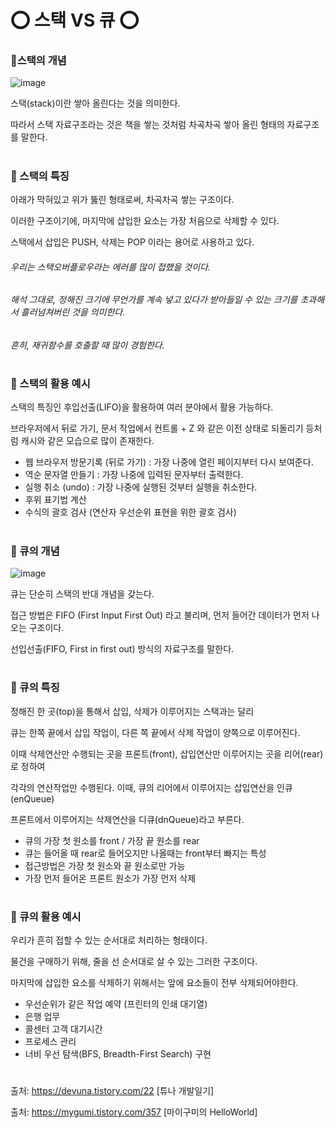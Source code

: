 # ⭕ 스택 VS 큐 ⭕

### 📌스택의 개념
![image](https://user-images.githubusercontent.com/76995758/124091050-646ddf00-da90-11eb-831f-04ff583c495b.png)

스택(stack)이란 쌓아 올린다는 것을 의미한다. 

따라서 스택 자료구조라는 것은 책을 쌓는 것처럼 차곡차곡 쌓아 올린 형태의 자료구조를 말한다.

 
#
### 📌 스택의 특징

아래가 막혀있고 위가 뚫린 형태로써, 차곡차곡 쌓는 구조이다.

이러한 구조이기에, 마지막에 삽입한 요소는 가장 처음으로 삭제할 수 있다.

스택에서 삽입은 PUSH, 삭제는 POP 이라는 용어로 사용하고 있다.

 
###### 우리는 스택오버플로우라는 에러를 많이 접했을 것이다.
###### 해석 그대로, 정해진 크기에 무언가를 계속 넣고 있다가 받아들일 수 있는 크기를 초과해서 흘러넘쳐버린 것을 의미한다.
###### 흔히, 재귀함수를 호출할 때 많이 경험한다.

# 

### 📌 스택의 활용 예시

스택의 특징인  후입선출(LIFO)을 활용하여 여러 분야에서 활용 가능하다.

브라우저에서 뒤로 가기, 문서 작업에서 컨트롤 + Z 와 같은 이전 상태로 되돌리기 등처럼 캐시와 같은 모습으로 많이 존재한다.

- 웹 브라우저 방문기록 (뒤로 가기) : 가장 나중에 열린 페이지부터 다시 보여준다.
- 역순 문자열 만들기 : 가장 나중에 입력된 문자부터 출력한다.
- 실행 취소 (undo) : 가장 나중에 실행된 것부터 실행을 취소한다.
- 후위 표기법 계산
- 수식의 괄호 검사 (연산자 우선순위 표현을 위한 괄호 검사)
#
#

### 📌 큐의 개념
![image](https://user-images.githubusercontent.com/76995758/124091396-c29ac200-da90-11eb-9bc2-c6762935c421.png)

큐는 단순히 스택의 반대 개념을 갖는다.

접근 방법은 FIFO (First Input First Out) 라고 불리며, 먼저 들어간 데이터가 먼저 나오는 구조이다.

선입선출(FIFO, First in first out) 방식의 자료구조를 말한다. 

 #

### 📌 큐의 특징

정해진 한 곳(top)을 통해서 삽입, 삭제가 이루어지는 스택과는 달리

큐는 한쪽 끝에서 삽입 작업이, 다른 쪽 끝에서 삭제 작업이 양쪽으로 이루어진다.

이때 삭제연산만 수행되는 곳을 프론트(front), 삽입연산만 이루어지는 곳을 리어(rear)로 정하여

각각의 연산작업만 수행된다. 이때, 큐의 리어에서 이루어지는 삽입연산을 인큐(enQueue)

프론트에서 이루어지는 삭제연산을 디큐(dnQueue)라고 부른다.

 

- 큐의 가장 첫 원소를 front / 가장 끝 원소를 rear
- 큐는 들어올 때 rear로 들어오지만 나올때는 front부터 빠지는 특성
- 접근방법은 가장 첫 원소와 끝 원소로만 가능
- 가장 먼저 들어온 프론트 원소가 가장 먼저 삭제
      
#
### 📌 큐의 활용 예시

 우리가 흔히 접할 수 있는 순서대로 처리하는 형태이다.

물건을 구매하기 위해, 줄을 선 순서대로 살 수 있는 그러한 구조이다.

마지막에 삽입한 요소를 삭제하기 위해서는 앞에 요소들이 전부 삭제되어야한다.

- 우선순위가 같은 작업 예약 (프린터의 인쇄 대기열)
- 은행 업무
- 콜센터 고객 대기시간
- 프로세스 관리
- 너비 우선 탐색(BFS, Breadth-First Search) 구현
#

출처: https://devuna.tistory.com/22 [튜나 개발일기]

출처: https://mygumi.tistory.com/357 [마이구미의 HelloWorld]
